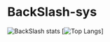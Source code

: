 # BackSlash-sys
![BackSlash stats](https://github-readme-stats.vercel.app/api?username=backslash-sys&show_icons=true&theme=tokyonight)
[![Top Langs](https://github-readme-stats.vercel.app/api/top-langs/?username=backslash-sys&layout=compact)]

